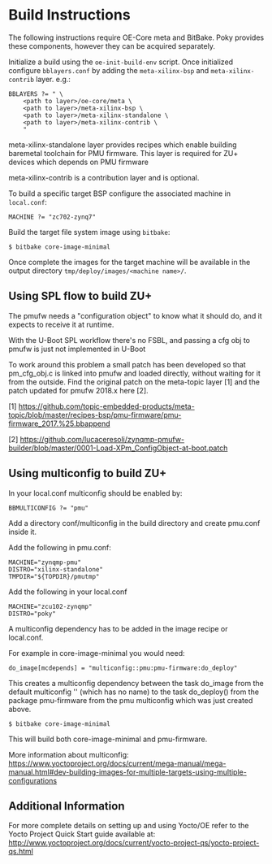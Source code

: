 Build Instructions
==================

The following instructions require OE-Core meta and BitBake. Poky provides these
components, however they can be acquired separately.

Initialize a build using the `oe-init-build-env` script. Once initialized
configure `bblayers.conf` by adding the `meta-xilinx-bsp` and
`meta-xilinx-contrib` layer. e.g.:

	BBLAYERS ?= " \
		<path to layer>/oe-core/meta \
		<path to layer>/meta-xilinx-bsp \
		<path to layer>/meta-xilinx-standalone \
		<path to layer>/meta-xilinx-contrib \
		"

meta-xilinx-standalone layer provides recipes which enable building baremetal
toolchain for PMU firmware. This layer is required for ZU+ devices which
depends on PMU firmware

meta-xilinx-contrib is a contribution layer and is optional.

To build a specific target BSP configure the associated machine in `local.conf`:

	MACHINE ?= "zc702-zynq7"

Build the target file system image using `bitbake`:

	$ bitbake core-image-minimal

Once complete the images for the target machine will be available in the output
directory `tmp/deploy/images/<machine name>/`.

Using SPL flow to build ZU+
------------------------------

The pmufw needs a "configuration object" to know what it should do, and it
expects to receive it at runtime.

With the U-Boot SPL workflow there's no FSBL, and passing a cfg obj to pmufw is
just not implemented in U-Boot

To work around this problem a small patch has been developed so that
pm_cfg_obj.c is linked into pmufw and loaded directly, without waiting for it
from the outside. Find the original patch on the meta-topic layer [1] and the
patch updated for pmufw 2018.x here [2].

[1]
https://github.com/topic-embedded-products/meta-topic/blob/master/recipes-bsp/pmu-firmware/pmu-firmware_2017.%25.bbappend

[2]
https://github.com/lucaceresoli/zynqmp-pmufw-builder/blob/master/0001-Load-XPm_ConfigObject-at-boot.patch


Using multiconfig to build ZU+
------------------------------

In your local.conf multiconfig should be enabled by:

`BBMULTICONFIG ?= "pmu"`

Add a directory conf/multiconfig in the build directory and create pmu.conf inside it.

Add the following in pmu.conf: 

	MACHINE="zynqmp-pmu" 
	DISTRO="xilinx-standalone" 
	TMPDIR="${TOPDIR}/pmutmp" 

Add the following in your local.conf

	MACHINE="zcu102-zynqmp" 
	DISTRO="poky" 

A multiconfig dependency has to be added in the image recipe or local.conf.

For example in core-image-minimal you would need: 

	do_image[mcdepends] = "multiconfig::pmu:pmu-firmware:do_deploy"

This creates a multiconfig dependency between the task do_image from the default multiconfig '' (which has no name)
to the task do_deploy() from the package pmu-firmware from the pmu multiconfig which was just created above.

	$ bitbake core-image-minimal

This will build both core-image-minimal and pmu-firmware.


More information about multiconfig:
https://www.yoctoproject.org/docs/current/mega-manual/mega-manual.html#dev-building-images-for-multiple-targets-using-multiple-configurations


Additional Information
----------------------

For more complete details on setting up and using Yocto/OE refer to the Yocto
Project Quick Start guide available at:
	http://www.yoctoproject.org/docs/current/yocto-project-qs/yocto-project-qs.html

